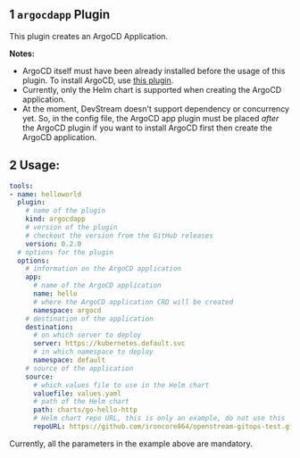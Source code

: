## 1 `argocdapp` Plugin

This plugin creates an ArgoCD Application.

**Notes:**
- ArgoCD itself must have been already installed before the usage of this plugin. To install ArgoCD, use [this plugin](https://github.com/merico-dev/stream/blob/main/docs/argocd_plugin.md).
- Currently, only the Helm chart is supported when creating the ArgoCD application.
- At the moment, DevStream doesn't support dependency or concurrency yet. So, in the config file, the ArgoCD app plugin must be placed _after_ the ArgoCD plugin if you want to install ArgoCD first then create the ArgoCD application.

## 2 Usage:

```yaml
tools:
- name: helloworld
  plugin:
    # name of the plugin
    kind: argocdapp
    # version of the plugin
    # checkout the version from the GitHub releases
    version: 0.2.0
  # options for the plugin
  options:
    # information on the ArgoCD application
    app:
      # name of the ArgoCD application
      name: hello
      # where the ArgoCD application CRD will be created
      namespace: argocd
    # destination of the application
    destination:
      # on which server to deploy
      server: https://kubernetes.default.svc
      # in which namespace to deploy
      namespace: default
    # source of the application
    source:
      # which values file to use in the Helm chart
      valuefile: values.yaml
      # path of the Helm chart
      path: charts/go-hello-http
      # Helm chart repo URL, this is only an example, do not use this
      repoURL: https://github.com/ironcore864/openstream-gitops-test.git
```

Currently, all the parameters in the example above are mandatory.
